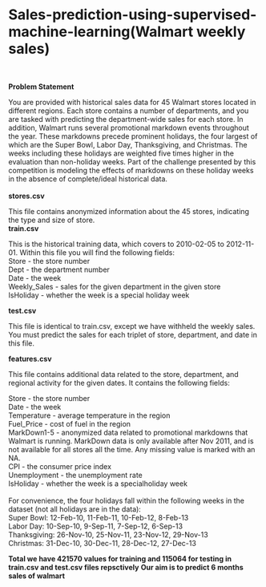 # Sales-prediction-using-supervised-machine-learning(Walmart weekly sales)
</br>

**Problem Statement**

You are provided with historical sales data for 45 Walmart stores located in different regions. Each store contains a number of departments, and you are tasked with predicting the department-wide sales for each store.
In addition, Walmart runs several promotional markdown events throughout the year. These markdowns precede prominent holidays, the four largest of which are the Super Bowl, Labor Day, Thanksgiving, and Christmas. The weeks including these holidays are weighted five times higher in the evaluation than non-holiday weeks. Part of the challenge presented by this competition is modeling the effects of markdowns on these holiday weeks in the absence of complete/ideal historical data.
</br>
</br>
**stores.csv**

This file contains anonymized information about the 45 stores, indicating the type and size of store.
</br>
**train.csv**

This is the historical training data, which covers to 2010-02-05 to 2012-11-01. Within this file you will find the following fields:
</br>
Store - the store number</br>
Dept - the department number</br>
Date - the week</br>
Weekly_Sales -  sales for the given department in the given store</br>
IsHoliday - whether the week is a special holiday week</br>

**test.csv**

This file is identical to train.csv, except we have withheld the weekly sales. You must predict the sales for each triplet of store, department, and date in this file.

**features.csv**

This file contains additional data related to the store, department, and regional activity for the given dates. It contains the following fields:

Store - the store number</br>
Date - the week</br>
Temperature - average temperature in the region</br>
Fuel_Price - cost of fuel in the region</br>
MarkDown1-5 - anonymized data related to promotional markdowns that Walmart is running. MarkDown data is only available after Nov 2011, and is not available for all stores all the time. Any missing value is marked with an NA.</br>
CPI - the consumer price index</br>
Unemployment - the unemployment rate</br>
IsHoliday - whether the week is a specialholiday week</br>
</br>
For convenience, the four holidays fall within the following weeks in the dataset (not all holidays are in the data):
</br>
Super Bowl: 12-Feb-10, 11-Feb-11, 10-Feb-12, 8-Feb-13</br>
Labor Day: 10-Sep-10, 9-Sep-11, 7-Sep-12, 6-Sep-13</br>
Thanksgiving: 26-Nov-10, 25-Nov-11, 23-Nov-12, 29-Nov-13</br>
Christmas: 31-Dec-10, 30-Dec-11, 28-Dec-12, 27-Dec-13</br>



**Total we have 421570 values for training and 115064 for testing in train.csv and test.csv files repsctively**
**Our aim is to predict 6 months sales of walmart**
